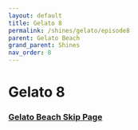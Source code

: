 ```yaml
---
layout: default
title: Gelato 8
permalink: /shines/gelato/episode8
parent: Gelato Beach
grand_parent: Shines
nav_order: 8
---
```

# Gelato 8

### [Gelato Beach Skip Page](/sms-guide/techniques/maneuvers/gbs/)

